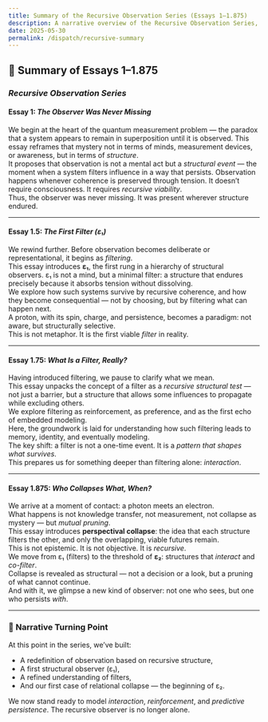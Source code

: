 ```yaml
---
title: Summary of the Recursive Observation Series (Essays 1–1.875)
description: A narrative overview of the Recursive Observation Series, tracing the emergence of recursive filtering and perspectival collapse.
date: 2025-05-30
permalink: /dispatch/recursive-summary
---
```


## 🧬 Summary of Essays 1–1.875  
### *Recursive Observation Series*

#### Essay 1: *The Observer Was Never Missing*
We begin at the heart of the quantum measurement problem — the paradox that a system appears to remain in superposition until it is observed. This essay reframes that mystery not in terms of minds, measurement devices, or awareness, but in terms of *structure*.  
It proposes that observation is not a mental act but a *structural event* — the moment when a system filters influence in a way that persists. Observation happens whenever coherence is preserved through tension. It doesn’t require consciousness. It requires *recursive viability*.  
Thus, the observer was never missing. It was present wherever structure endured.

---

#### Essay 1.5: *The First Filter (ε₁)*
We rewind further. Before observation becomes deliberate or representational, it begins as *filtering*.  
This essay introduces **ε₁**, the first rung in a hierarchy of structural observers. ε₁ is not a mind, but a minimal filter: a structure that endures precisely because it absorbs tension without dissolving.  
We explore how such systems survive by recursive coherence, and how they become consequential — not by choosing, but by filtering what can happen next.  
A proton, with its spin, charge, and persistence, becomes a paradigm: not aware, but structurally selective.  
This is not metaphor. It is the first viable *filter* in reality.

---

#### Essay 1.75: *What Is a Filter, Really?*
Having introduced filtering, we pause to clarify what we mean.  
This essay unpacks the concept of a filter as a *recursive structural test* — not just a barrier, but a structure that allows some influences to propagate while excluding others.  
We explore filtering as reinforcement, as preference, and as the first echo of embedded modeling.  
Here, the groundwork is laid for understanding how such filtering leads to memory, identity, and eventually modeling.  
The key shift: a filter is not a one-time event. It is a *pattern that shapes what survives*.  
This prepares us for something deeper than filtering alone: *interaction*.

---

#### Essay 1.875: *Who Collapses What, When?*
We arrive at a moment of contact: a photon meets an electron.  
What happens is not knowledge transfer, not measurement, not collapse as mystery — but *mutual pruning*.  
This essay introduces **perspectival collapse**: the idea that each structure filters the other, and only the overlapping, viable futures remain.  
This is not epistemic. It is not objective. It is *recursive*.  
We move from ε₁ (filters) to the threshold of **ε₂**: structures that *interact* and *co-filter*.  
Collapse is revealed as structural — not a decision or a look, but a pruning of what cannot continue.  
And with it, we glimpse a new kind of observer: not one who sees, but one who persists *with*.

---

### 📍 Narrative Turning Point
At this point in the series, we’ve built:

- A redefinition of observation based on recursive structure,  
- A first structural observer (ε₁),  
- A refined understanding of filters,  
- And our first case of relational collapse — the beginning of ε₂.

We now stand ready to model *interaction*, *reinforcement*, and *predictive persistence*. The recursive observer is no longer alone.
